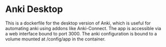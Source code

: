 # Anki Desktop

This is a dockerfile for the desktop version of Anki, which is useful for automating anki using addons like Anki-Connect. The app is accessible via a web interface bound to port 3000. The anki configuration is bound to a volume mounted at /config/app in the container. 
